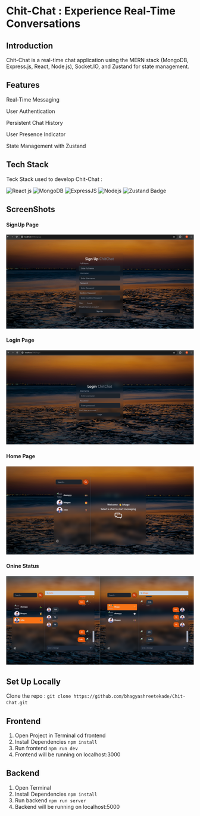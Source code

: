 
# Chit-Chat : Experience Real-Time Conversations




## Introduction

Chit-Chat is a real-time chat application using the MERN stack (MongoDB, Express.js, React, Node.js), Socket.IO, and Zustand for state management.


## Features

Real-Time Messaging

User Authentication

Persistent Chat History

User Presence Indicator

State Management with Zustand


## Tech Stack

Teck Stack used to develop Chit-Chat : 



![React  js](https://img.shields.io/badge/React-20232A?style=for-the-badge&logo=react&logoColor=61DAFB)  ![MongoDB](https://img.shields.io/badge/MongoDB-4EA94B?style=for-the-badge&logo=mongodb&logoColor=white) ![ExpressJS](https://img.shields.io/badge/Express.js-404D59?style=for-the-badge) ![Nodejs](https://img.shields.io/badge/Node.js-43853D?style=for-the-badge&logo=node.js&logoColor=white) ![Zustand Badge](https://img.shields.io/badge/Zustand-000000?style=for-the-badge&logo=zustand&logoColor=white)


## ScreenShots

#### SignUp Page

![s_1](https://github.com/bhagyashreetekade/Chit-Chat/blob/main/frontend/src/assets/ProjectSnaps/SignUp_Page.png) 

#### Login Page

![s_2](https://github.com/bhagyashreetekade/Chit-Chat/blob/main/frontend/src/assets/ProjectSnaps/login.png) 

#### Home Page

![s_3](https://github.com/bhagyashreetekade/Chit-Chat/blob/main/frontend/src/assets/ProjectSnaps/homePage.png) 

#### Onine Status 

![s_4](https://github.com/bhagyashreetekade/Chit-Chat/blob/main/frontend/src/assets/ProjectSnaps/OnlineUsers.png) 
## Set Up Locally

Clone the repo : `git clone https://github.com/bhagyashreetekade/Chit-Chat.git`

## Frontend 

1. Open Project in Terminal cd frontend
2. Install Dependencies `npm install`
3. Run frontend `npm run dev`
4. Frontend will be running on localhost:3000

## Backend 

1. Open Terminal 
2. Install Dependencies `npm install`
3. Run backend `npm run server`
4. Backend will be running on localhost:5000

